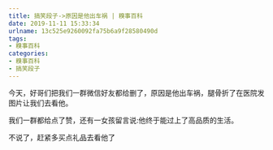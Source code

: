```yaml
---
title: 搞笑段子->原因是他出车祸 | 糗事百科
date: 2019-11-11 15:33:34
urlname: 13c525e9260092fa75b6a9f28580490d
tags: 
- 糗事百科
categories:
- 糗事百科
- 搞笑段子
---
```

今天，好哥们把我们一群微信好友都给删了，原因是他出车祸，腿骨折了在医院发图片让我们去看他。

我们一群都给点了赞，还有一女孩留言说:他终于能过上了高品质的生活。

不说了，赶紧多买点礼品去看他了


